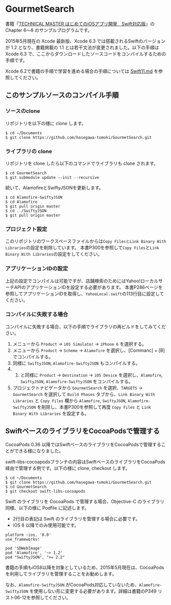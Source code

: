 # GourmetSearch
書籍「[TECHNICAL MASTER はじめてのiOSアプリ開発　Swift対応版](http://www.amazon.co.jp/dp/4798043656)」の Chapter 6〜8 のサンプルプログラムです。

2015年5月現在の Xcode 最新版、Xcode 6.3 では搭載されるSwiftのバージョンが 1.2 となり、書籍掲載の 1.1 とは若干文法が変更されました。以下の手順は Xcode 6.3 で、ここからダウンロードしたソースコードをコンパイルするための手順です。

Xcode 6.2で書籍の手順で学習を進める場合の手順については [Swift11.md](https://github.com/hasegawa-tomoki/GourmetSearch/blob/master/Swift11.md) を参照してください。


## このサンプルソースのコンパイル手順

### ソースのclone

リポジトリを以下の様に clone します。

```
$ cd ~/Documents
$ git clone https://github.com/hasegawa-tomoki/GourmetSearch.git
```

### ライブラリの clone

リポジトリを clone したら以下のコマンドでライブラリも clone されます。

```
$ cd GourmetSearch
$ git submodule update --init --recursive
```

続いて、AlamofireとSwiftyJSONを更新します。

```
$ cd Alamofire-SwiftyJSON
$ cd Alamofire
$ git pull origin master
$ cd ../SwiftyJSON
$ git pull origin master
```

### プロジェクト設定

このリポジトリのワークスペースファイルからは``Copy FilesとLink Binary With Libraries``の設定を削除しています。
本書P300を参照して``Copy Files``と``Link Binary With Libraries``の設定をしてください。

### アプリケーションIDの設定

上記の設定でコンパイルは可能ですが、店舗検索のためにはYahoo!ローカルサーチAPIのアプリケーションIDを設定する必要があります。
本書P286ページを参照してアプリケーションIDを取得し、``YahooLocal.swift``の113行目に設定してください。

### コンパイルに失敗する場合

コンパイルに失敗する場合、以下の手順でライブラリの再ビルドをしてみてください。

1. メニューから ``Product`` → ``iOS Simulator`` → ``iPhone 6`` を選択する。
2. メニューから ``Product`` → ``Scheme`` → ``Alamofire`` を選択し、[Commanc] + [B]でコンパイルする。
3. 同様に ``SwiftyJSON``, ``Alamofire-SwiftyJSON`` もコンパイルする。
4. 1. と同様に ``Product`` → ``Destination`` → ``iOS Device`` を選択し、``Alamofire``, ``SwiftyJSON``, ``Alamofire-SwiftyJSON`` をコンパイルする。
5. プロジェクトナビゲータから ``GourmetSearch`` を選択、``TARGETS`` → ``GourmetSearch`` を選択して ``Build Phases`` タブから、``Link Binary With Libraries`` と ``Copy Files`` 欄から ``Alamofire``, ``SwiftyJSON``, ``Alamofire-SwiftyJSON`` を削除し、本書P300を参照して再度 ``Copy Files`` と ``Link Binary With Libraries`` を設定する。

## SwiftベースのライブラリをCocoaPodsで管理する

CocoaPods 0.36 以降ではSwiftベースのライブラリをCocoaPodsで管理することができる様になりました。

swift-libs-cocoapodsブランチの内容はSwiftベースのライブラリをCocoaPods経由で管理する例です。以下の様に clone, checkout します。

```
$ cd ~/Documents
$ git clone https://github.com/hasegawa-tomoki/GourmetSearch.git
$ cd GourmetSearch
$ git checkout swift-libs-cocoapods
```

Swift のライブラリを CocoaPods で管理する場合、Objective-C のライブラリ同様、以下の様に Podfile に記述します。

* 2行目の表記は Swift のライブラリを管理する場合に必要です。
* iOS 8 以降でのみ使用可能です。

```
platform :ios, '8.0'
use_frameworks!

pod 'SDWebImage'
pod 'Alamofire', '~> 1.2'
pod "SwiftyJSON", ">= 2.2"
```

書籍の手順もiOS8以降を対象としているため、2015年5月現在は、CocoaPods を利用してライブラリを管理することをお勧めします。

なお、``Alamofire-SwiftyJSON`` がCocoaPods対応していないため、``Alamofire-SwiftyJSON`` を使用しない形に変更する必要があります。詳細は書籍のP349 リスト06-12を参照してください。
